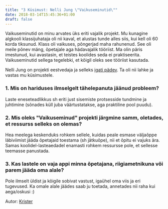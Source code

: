 ```yaml
---
title: "3 Küsimust: Nelli Jung \"Vaikuseminutid\""
date: 2018-03-14T15:45:36+01:00
draft: false
---
```


Vaikuseminutid on minu arvates üks eriti vajalik projekt. Mu kunagine algkooli klassijuhataja oli nii kaval, et alustas tunde alles siis, kui kell oli 60 korda tiksunud. Klass oli vaikuses, põngerjad maha rahunenud. See oli meile põnev mäng, õpetajale aga hädavajalik tööriist. Ma olin päris imestunud, kui avastasin, et teistes koolides seda ei praktiseerita. Vaikuseminutid sellega tegelebki, et kõigil oleks see tööriist kasutada.

Nelli Jung on projekti eestvedaja ja selleks [igati pädev](http://vaikuseminutid.ee/meeskond/nelli-jung/). Ta oli nii lahke ja vastas mu küsimustele.

### 1. Mis on hariduses ilmselgelt tähelepanuta jäänud probleem?

Laste eneseteadlikkus sh eriti just sisemiste protsesside tundmine ja juhtimine (sõnades küll juba väärtustatakse, aga praktiline pool puudu).

### 2. Mis oleks "Vaikuseminud" projekti järgmine samm, oletades, et ressurss selleks on olemas?

Hea meelega keskenduks rohkem sellele, kuidas peale esmase väljaõppe läbiviimist jääda õpetajaid toestama (sh jätkuõpe), nii et õpitu ei vajuks ära. Samas koolidel-lasteaedadel enamasti rohkem ressursse pole, et sellesse teemasse panustada.

### 3. Kas lastele on vaja appi minna õpetajana, riigiametnikuna või parem jääda oma alale?

Pole ilmselt üldist ja kõigile sobivat vastust, igaühel oma viis ja eri tugevused. Ka omale alale jäädes saab ju toetada, annetades nii raha kui aega/oskusi :)

Autor: [Krister](http://krister.ee)